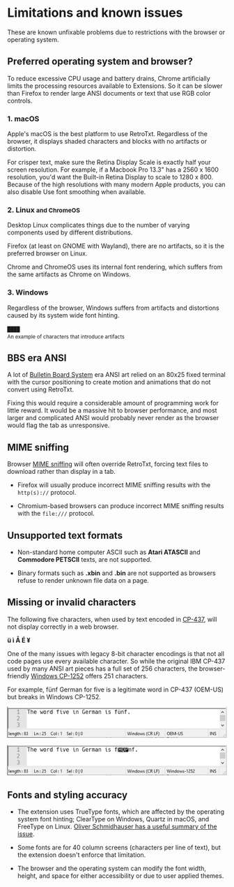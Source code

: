# Limitations and known issues

These are known unfixable problems due to restrictions with the browser or operating system.

## Preferred operating system and browser?

To reduce excessive CPU usage and battery drains, Chrome artificially limits the processing resources available to Extensions. So it can be slower than Firefox to render large ANSI documents or text that use RGB color controls.

### 1. macOS

Apple's macOS is the best platform to use RetroTxt. Regardless of the browser, it displays shaded characters and blocks with no artifacts or distortion.

For crisper text, make sure the Retina Display Scale is exactly half your screen resolution. For example, if a Macbook Pro 13.3" has a 2560 x 1600 resolution, you'd want the Built-in Retina Display to scale to 1280 x 800. Because of the high resolutions with many modern Apple products, you can also disable Use font smoothing when available.

### 2. Linux <small>and ChromeOS</small>

Desktop Linux complicates things due to the number of varying components used by different distributions.

Firefox (at least on GNOME with Wayland), there are no artifacts, so it is the preferred browser on Linux.

Chrome and ChromeOS uses its internal font rendering, which suffers from the same artifacts as Chrome on Windows.

### 3. Windows

Regardless of the browser, Windows suffers from artifacts and distortions caused by its system wide font hinting.

 `████`<br>
<small>An example of characters that introduce artifacts</small>

## BBS era ANSI

A lot of [Bulletin Board System](https://spectrum.ieee.org/tech-history/cyberspace/social-medias-dialup-ancestor-the-bulletin-board-system) era ANSI art relied on an 80x25 fixed terminal with the cursor positioning to create motion and animations that do not convert using RetroTxt.

Fixing this would require a considerable amount of programming work for little reward. It would be a massive hit to browser performance, and most larger and complicated ANSI would probably never render as the browser would flag the tab as unresponsive.
## MIME sniffing

Browser [MIME sniffing](https://en.wikipedia.org/wiki/Content_sniffing) will often override RetroTxt, forcing text files to download rather than display in a tab.

- Firefox will usually produce incorrect MIME sniffing results with the `http(s)://` protocol.

- Chromium-based browsers can produce incorrect MIME sniffing results with the `file:///` protocol.
## Unsupported text formats

- Non-standard home computer ASCII such as **Atari ATASCII** and **Commodore PETSCII** texts, are not supported.

- Binary formats such as **.xbin** and **.bin** are not supported as browsers refuse to render unknown file data on a page.

## Missing or invalid characters

The following five characters, when used by text encoded in [CP-437](https://en.wikipedia.org/wiki/Code_page_437), will not display correctly in a web browser.

**ü ì Å É ¥**

One of the many issues with legacy 8-bit character encodings is that not all code pages use every available character. So while the original IBM CP-437 used by many ANSI art pieces has a full set of 256 characters, the browser-friendly [Windows CP-1252](https://en.wikipedia.org/wiki/Windows-1252) offers 251 characters.

For example, fünf German for five is a legitimate word in CP-437 (OEM-US) but breaks in Windows CP-1252.

![fünf viewed as CP-437/OEM-US](assets/limitations-funf-1.png)

![fünf viewed as Windows-1252](assets/limitations-funf-2.png)

## Fonts and styling accuracy

- The extension uses TrueType fonts, which are affected by the operating system font hinting; ClearType on Windows, Quartz in macOS, and FreeType on Linux. [Oliver Schmidhauser has a useful summary of the issue](https://glow.li/technology/2016/7/15/using-pixel-fonts-in-a-browser-without-font-smoothing).

- Some fonts are for 40 column screens (characters per line of text), but the extension doesn't enforce that limitation.

- The browser and the operating system can modify the font width, height, and space for either accessibility or due to user applied themes.
